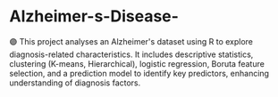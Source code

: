 # Alzheimer-s-Disease-
 🟣 This project analyses an Alzheimer's dataset using R to explore diagnosis-related characteristics. It includes descriptive statistics, clustering (K-means, Hierarchical), logistic regression, Boruta feature selection, and a prediction model to identify key predictors, enhancing understanding of diagnosis factors.
